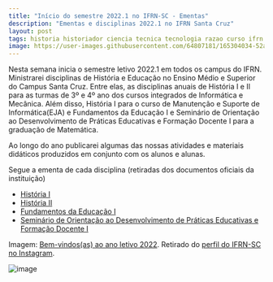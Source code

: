 ```yaml
---
title: "Início do semestre 2022.1 no IFRN-SC - Ementas"
description: "Ementas e disciplinas 2022.1 no IFRN Santa Cruz"
layout: post
tags: historia historiador ciencia tecnica tecnologia razao curso ifrn history fic detetive metodo cientifico ideia educacao ensino
image: https://user-images.githubusercontent.com/64807181/165304034-52a5bcac-6368-432b-b6f3-fbf74282fbb8.png 
---
```


Nesta semana inicia o semestre letivo 2022.1 em todos os campus do IFRN. Ministrarei disciplinas de História e Educação no Ensino Médio e Superior do Campus Santa Cruz. Entre elas, as disciplinas anuais de História I e II para as turmas de 3º e 4º ano dos cursos integrados de Informática e Mecânica. Além disso, História I para o curso de Manutenção e Suporte de Informática(EJA) e Fundamentos da Educação I e Seminário de Orientação ao Desenvolvimento de Práticas Educativas e Formação Docente I para a graduação de Matemática. 

Ao longo do ano publicarei algumas das nossas  atividades e materiais didáticos produzidos em conjunto com os alunos e alunas.

Segue a ementa de cada disciplina (retiradas dos documentos oficiais da instituição)

- [História I](/_pages/ementas2022/historiaI/)
- [História II](/_pages/ementas2022/historiaII/)
- [Fundamentos da Educação I](/_pages/ementas2022/fundamentosI/)
- [Seminário de Orientação ao Desenvolvimento de Práticas Educativas e Formação Docente I ](/_pages/ementas2022/seminario-praticas-I/)

Imagem: [Bem-vindos(as) ao ano letivo 2022](https://www.instagram.com/p/CcN4Y1LOsrj/). Retirado do [perfil do IFRN-SC no Instagram](https://www.instagram.com/ifrnsantacruz/).

![image](https://user-images.githubusercontent.com/64807181/165304034-52a5bcac-6368-432b-b6f3-fbf74282fbb8.png)

